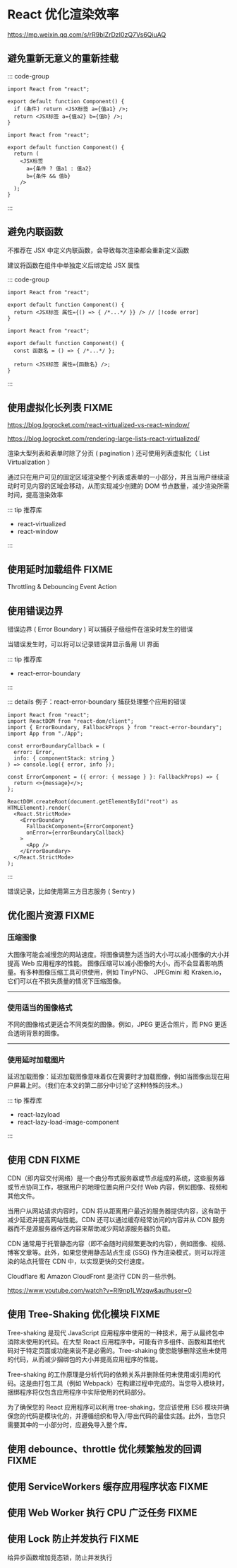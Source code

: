 # React 优化渲染效率

https://mp.weixin.qq.com/s/rR9blZrDzI0zQ7Vs6QiuAQ

## 避免重新无意义的重新挂载

::: code-group

```jsx{0} [👎]
import React from "react";

export default function Component() {
  if (条件) return <JSX标签 a={值a1} />;
  return <JSX标签 a={值a2} b={值b} />;
}
```

```jsx{6-7} [👍]
import React from "react";

export default function Component() {
  return (
    <JSX标签
      a={条件 ? 值a1 : 值a2}
      b={条件 && 值b}
    />
  );
}
```

:::

## 避免内联函数

不推荐在 JSX 中定义内联函数，会导致每次渲染都会重新定义函数

建议将函数在组件中单独定义后绑定给 JSX 属性

::: code-group

```jsx{0} [👎]
import React from "react";

export default function Component() {
  return <JSX标签 属性={() => { /*...*/ }} /> // [!code error]
}
```

```jsx{4,6} [👍]
import React from "react";

export default function Component() {
  const 函数名 = () => { /*...*/ };

  return <JSX标签 属性={函数名} />;
}
```

:::

## 使用虚拟化长列表 <Badge type="danger">FIXME</Badge>

https://blog.logrocket.com/react-virtualized-vs-react-window/

https://blog.logrocket.com/rendering-large-lists-react-virtualized/

渲染大型列表和表单时除了分页 ( pagination ) 还可使用列表虚拟化（ List Virtualization ）

通过只在用户可见的固定区域渲染整个列表或表单的一小部分，并且当用户继续滚动时可见内容的区域会移动，从而实现减少创建的 DOM 节点数量，减少渲染所需时间，提高渲染效率

::: tip 推荐库

- react-virtualized
- react-window

:::

## 使用延时加载组件 <Badge type="danger">FIXME</Badge>

Throttling & Debouncing Event Action

## 使用错误边界

错误边界 ( Error Boundary ) 可以捕获子级组件在渲染时发生的错误

当错误发生时，可以将可以记录错误并显示备用 UI 界面

::: tip 推荐库

- react-error-boundary

:::

::: details 例子：react-error-boundary 捕获处理整个应用的错误

```tsx{6-9,11-13,17-22}
import React from "react";
import ReactDOM from "react-dom/client";
import { ErrorBoundary, FallbackProps } from "react-error-boundary";
import App from "./App";

const errorBoundaryCallback = (
  error: Error,
  info: { componentStack: string }
) => console.log({ error, info });

const ErrorComponent = ({ error: { message } }: FallbackProps) => {
  return <>{message}</>;
};

ReactDOM.createRoot(document.getElementById("root") as HTMLElement).render(
  <React.StrictMode>
    <ErrorBoundary
      FallbackComponent={ErrorComponent}
      onError={errorBoundaryCallback}
    >
      <App />
    </ErrorBoundary>
  </React.StrictMode>
);
```

:::

错误记录，比如使用第三方日志服务 ( Sentry )

## 优化图片资源 <Badge type="danger">FIXME</Badge>

### 压缩图像

大图像可能会减慢您的网站速度。将图像调整为适当的大小可以减小图像的大小并提高 Web 应用程序的性能。
图像压缩可以减小图像的大小，而不会显着影响质量。有多种图像压缩工具可供使用，例如 TinyPNG、 JPEGmini 和 Kraken.io，它们可以在不损失质量的情况下压缩图像。

---

### 使用适当的图像格式

不同的图像格式更适合不同类型的图像。例如，JPEG 更适合照片，而 PNG 更适合透明背景的图像。

---

### 使用延时加载图片

延迟加载图像：延迟加载图像意味着仅在需要时才加载图像，例如当图像出现在用户屏幕上时。（我们在本文的第二部分中讨论了这种特殊的技术。）

::: tip 推荐库

- react-lazyload
- react-lazy-load-image-component

:::

## 使用 CDN <Badge type="danger">FIXME</Badge>

CDN（即内容交付网络）是一个由分布式服务器或节点组成的系统，这些服务器或节点协同工作，根据用户的地理位置向用户交付 Web 内容，例如图像、视频和其他文件。

当用户从网站请求内容时，CDN 将从距离用户最近的服务器提供内容，这有助于减少延迟并提高网站性能。CDN 还可以通过缓存经常访问的内容并从 CDN 服务器而不是源服务器传送内容来帮助减少网站源服务器的负载。

CDN 通常用于托管静态内容（即不会随时间频繁更改的内容），例如图像、视频、博客文章等。此外，如果您使用静态站点生成 (SSG) 作为渲染模式，则可以将渲染的站点托管在 CDN 中，以实现更快的交付速度。

Cloudflare 和 Amazon CloudFront 是流行 CDN 的一些示例。

https://www.youtube.com/watch?v=RI9np1LWzqw&authuser=0

## 使用 Tree-Shaking 优化模块 <Badge type="danger">FIXME</Badge>

Tree-shaking 是现代 JavaScript 应用程序中使用的一种技术，用于从最终包中消除未使用的代码。在大型 React 应用程序中，可能有许多组件、函数和其他代码对于特定页面或功能来说不是必需的。Tree-shaking 使您能够删除这些未使用的代码，从而减少捆绑包的大小并提高应用程序的性能。

Tree-shaking 的工作原理是分析代码的依赖关系并删除任何未使用或引用的代码。这是由打包工具（例如 Webpack）在构建过程中完成的。当您导入模块时，捆绑程序将仅包含应用程序中实际使用的代码部分。

为了确保您的 React 应用程序可以利用 tree-shaking，您应该使用 ES6 模块并确保您的代码是模块化的，并遵循组织和导入/导出代码的最佳实践。此外，当您只需要其中的一小部分时，应避免导入整个库。

## 使用 debounce、throttle 优化频繁触发的回调 <Badge type="danger">FIXME</Badge>

## 使用 ServiceWorkers 缓存应用程序状态 <Badge type="danger">FIXME</Badge>

## 使用 Web Worker 执行 CPU 广泛任务 <Badge type="danger">FIXME</Badge>

## 使用 Lock 防止并发执行 <Badge type="danger">FIXME</Badge>

给异步函数增加竞态锁，防止并发执行
